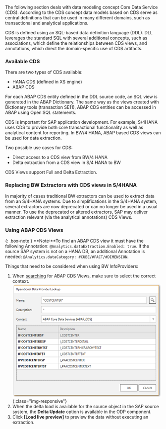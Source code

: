 
The following section deals with data modeling concept Core Data Service (CDS). 
According to the CDS concept data models based on CDS serve as central definitions that can be used in many different domains, such as transactional and analytical applications.  

CDS is defined using an SQL-based data definition language (DDL). 
DLL leverages the standard SQL with several additional concepts, such as associations, which define the relationships between CDS views, and annotations, which direct the domain-specific use of CDS artifacts.

### Available CDS
There are two types of CDS available:
- HANA CDS (defined in XS engine) 
- ABAP CDS

For each ABAP CDS entity defined in the DDL source code, an SQL view is generated in the ABAP Dictionary. 
The same way as the views created with Dictionary tools (transaction SE11), ABAP CDS entities can be accessed in ABAP using Open SQL statements. 

CDS is important for SAP application development. For example, S/4HANA uses CDS to provide both core transactional functionality as well as analytical content for reporting. 
In BW/4 HANA, ABAP based CDS views can be used for data extraction.  

Two possible use cases for CDS:
- Direct access to a CDS view from BW/4 HANA  
- Delta extraction from a CDS view in S/4 HANA to BW

CDS Views support Full and Delta Extraction. 

### Replacing BW Extractors with CDS views in S/4HANA
In majority of cases traditional BW extractors can be used to extract data from an S/4HANA systems. 
Due to simplifications in the S/4HANA system, several extractors are now deprecated or can no longer be used in a usual manner. 
To use the deprecated or altered extractors, SAP may deliver extraction relevant (via the analytical annotations) CDS Views.

### Using ABAP CDS Views

{: .box-note }
**Note:**To find an ABAP CDS view it must have the following Annotation: ```@Analytics.dataExtraction.Enabled: true```. If the source SAP system is not on a HANA DB, an additional Annotation is needed: ```@Analytics.dataCategory: #CUBE/#FACT/#DIMENSION```.

Things that need to be considered when using BW InfoProviders:
1. When [searching](./odp-define) for ABAP CDS Views, make sure to select the correct context. 
![ODP ABAP CDS View](/img/content/odp/odp-component-cds-costcenter-01.png){:class="img-responsive"}
2. When the delta load is available for the source object in the SAP source system, the **Delta Update** option is available in the ODP component. 
3. Click **[Load live preview]** to preview the data without executing an extraction.
